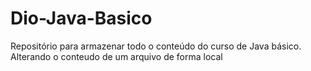 # Dio-Java-Basico
Repositório para armazenar todo o conteúdo do curso de Java básico. 
Alterando o conteudo de um arquivo de forma local
